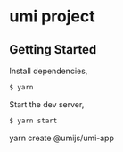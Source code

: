 # umi project

## Getting Started

Install dependencies,

```bash
$ yarn
```

Start the dev server,

```bash
$ yarn start
```
yarn create @umijs/umi-app
